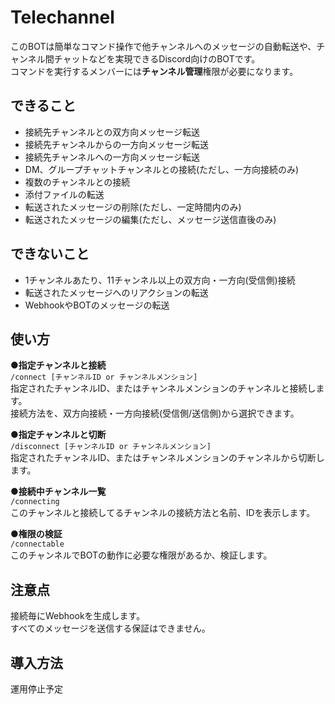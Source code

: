 # Telechannel
このBOTは簡単なコマンド操作で他チャンネルへのメッセージの自動転送や、チャンネル間チャットなどを実現できるDiscord向けのBOTです。  
コマンドを実行するメンバーには**チャンネル管理**権限が必要になります。  

## できること
- 接続先チャンネルとの双方向メッセージ転送
- 接続先チャンネルからの一方向メッセージ転送
- 接続先チャンネルへの一方向メッセージ転送
- DM、グループチャットチャンネルとの接続(ただし、一方向接続のみ)
- 複数のチャンネルとの接続
- 添付ファイルの転送
- 転送されたメッセージの削除(ただし、一定時間内のみ)
- 転送されたメッセージの編集(ただし、メッセージ送信直後のみ)

## できないこと
- 1チャンネルあたり、11チャンネル以上の双方向・一方向(受信側)接続
- 転送されたメッセージへのリアクションの転送
- WebhookやBOTのメッセージの転送

## 使い方
**●指定チャンネルと接続**  
```/connect [チャンネルID or チャンネルメンション]```  
指定されたチャンネルID、またはチャンネルメンションのチャンネルと接続します。  
接続方法を、双方向接続・一方向接続(受信側/送信側)から選択できます。  
  
**●指定チャンネルと切断**  
```/disconnect [チャンネルID or チャンネルメンション]```  
指定されたチャンネルID、またはチャンネルメンションのチャンネルから切断します。  
  
**●接続中チャンネル一覧**  
```/connecting```  
このチャンネルと接続してるチャンネルの接続方法と名前、IDを表示します。  
  
**●権限の検証**  
```/connectable```  
このチャンネルでBOTの動作に必要な権限があるか、検証します。  

## 注意点
接続毎にWebhookを生成します。  
すべてのメッセージを送信する保証はできません。  

## 導入方法
運用停止予定
